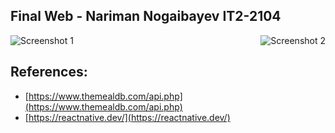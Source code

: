 ## Final Web - Nariman Nogaibayev IT2-2104

<div style="display: flex; justify-content: space-between;">
  <img src="https://github.com/naariman/final_web/blob/main/assets/96104998/5f9208b6-1fa3-41d0-abb0-e14b0d0c3116.png" alt="Screenshot 1" style="max-width: 200px;">
  <img src="https://github.com/naariman/final_web/blob/main/assets/96104998/5b8e68c7-c565-4f10-93a2-63c13e6ea095.png" alt="Screenshot 2" style="max-width: 200px;">
</div>

## References:
- [https://www.themealdb.com/api.php](https://www.themealdb.com/api.php)
- [https://reactnative.dev/](https://reactnative.dev/)
